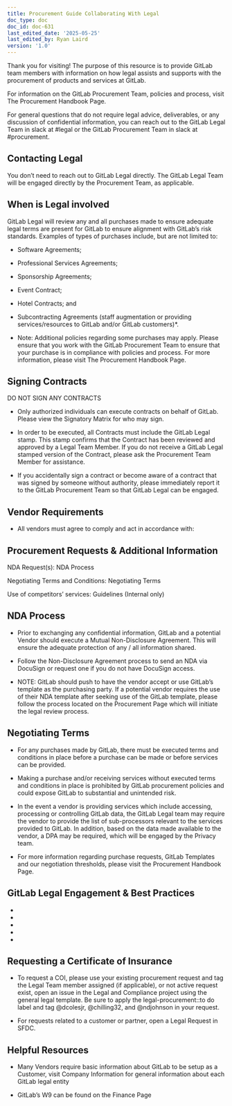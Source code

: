 ```yaml
---
title: Procurement Guide Collaborating With Legal
doc_type: doc
doc_id: doc-631
last_edited_date: '2025-05-25'
last_edited_by: Ryan Laird
version: '1.0'
---
```


<!-- Unsupported block type: image -->

Thank you for visiting! The purpose of this resource is to provide GitLab team members with information on how legal assists and supports with the procurement of products and services at GitLab.

For information on the GitLab Procurement Team, policies and process, visit The Procurement Handbook Page.

For general questions that do not require legal advice, deliverables, or any discussion of confidential information, you can reach out to the GitLab Legal Team in slack at #legal or the GitLab Procurement Team in slack at #procurement.

## Contacting Legal

You don’t need to reach out to GitLab Legal directly. The GitLab Legal Team will be engaged directly by the Procurement Team, as applicable.

## When is Legal involved

GitLab Legal will review any and all purchases made to ensure adequate legal terms are present for GitLab to ensure alignment with GitLab’s risk standards. Examples of types of purchases include, but are not limited to:

- Software Agreements;

- Professional Services Agreements;

- Sponsorship Agreements;

- Event Contract;

- Hotel Contracts; and

- Subcontracting Agreements (staff augmentation or providing services/resources to GitLab and/or GitLab customers)*.

- Note: Additional policies regarding some purchases may apply. Please ensure that you work with the GitLab Procurement Team to ensure that your purchase is in compliance with policies and process. For more information, please visit The Procurement Handbook Page.

## Signing Contracts

DO NOT SIGN ANY CONTRACTS

- Only authorized individuals can execute contracts on behalf of GitLab. Please view the Signatory Matrix for who may sign.

- In order to be executed, all Contracts must include the GitLab Legal stamp. This stamp confirms that the Contract has been reviewed and approved by a Legal Team Member. If you do not receive a GitLab Legal stamped version of the Contract, please ask the Procurement Team Member for assistance.

- If you accidentally sign a contract or become aware of a contract that was signed by someone without authority, please immediately report it to the GitLab Procurement Team so that GitLab Legal can be engaged.

## Vendor Requirements

- All vendors must agree to comply and act in accordance with: 

## Procurement Requests & Additional Information

NDA Request(s): NDA Process

Negotiating Terms and Conditions: Negotiating Terms

Use of competitors’ services: Guidelines (Internal only)

## NDA Process

- Prior to exchanging any confidential information, GitLab and a potential Vendor should execute a Mutual Non-Disclosure Agreement. This will ensure the adequate protection of any / all information shared.

- Follow the Non-Disclosure Agreement process to send an NDA via DocuSign or request one if you do not have DocuSign access.

- NOTE: GitLab should push to have the vendor accept or use GitLab’s template as the purchasing party. If a potential vendor requires the use of their NDA template after seeking use of the GitLab template, please follow the process located on the Procurement Page which will initiate the legal review process.

## Negotiating Terms

- For any purchases made by GitLab, there must be executed terms and conditions in place before a purchase can be made or before services can be provided.

- Making a purchase and/or receiving services without executed terms and conditions in place is prohibited by GitLab procurement policies and could expose GitLab to substantial and unintended risk.

- In the event a vendor is providing services which include accessing, processing or controlling GitLab data, the GitLab Legal team may require the vendor to provide the list of sub-processors relevant to the services provided to GitLab. In addition, based on the data made available to the vendor, a DPA may be required, which will be engaged by the Privacy team.

- For more information regarding purchase requests, GitLab Templates and our negotiation thresholds, please visit the Procurement Handbook Page.

## GitLab Legal Engagement & Best Practices

- 

- 

-  

- 

- 

## Requesting a Certificate of Insurance

- To request a COI, please use your existing procurement request and tag the Legal Team member assigned (if applicable), or not active request exist, open an issue in the Legal and Compliance project using the general legal template. Be sure to apply the legal-procurement::to do label and tag @dcolesjr, @chilling32, and @ndjohnson in your request.

- For requests related to a customer or partner, open a Legal Request in SFDC.

## Helpful Resources

- Many Vendors require basic information about GitLab to be setup as a Customer, visit Company Information for general information about each GitLab legal entity

- GitLab’s W9 can be found on the Finance Page
